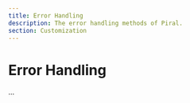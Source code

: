 ```yaml
---
title: Error Handling
description: The error handling methods of Piral.
section: Customization
---
```


# Error Handling

...
